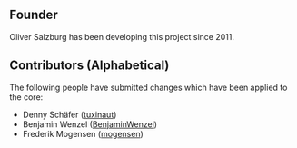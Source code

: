 ## Founder

Oliver Salzburg has been developing this project since 2011.

## Contributors (Alphabetical)

The following people have submitted changes which have been applied to the core:

- Denny Schäfer ([tuxinaut](https://github.com/tuxinaut))
- Benjamin Wenzel ([BenjaminWenzel](https://github.com/BenjaminWenzel))
- Frederik Mogensen ([mogensen](https://github.com/mogensen))

